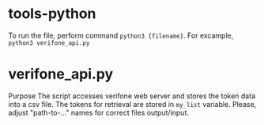# tools-python

To run the file, perform command `python3 {filename}`. For excample, `python3 verifone_api.py`

# verifone_api.py
Purpose
The script accesses verifone web server and stores the token data into a csv file. 
The tokens for retrieval are stored in `my_list` variable.
Please, adjust "path-to-..." names for correct files output/input.
